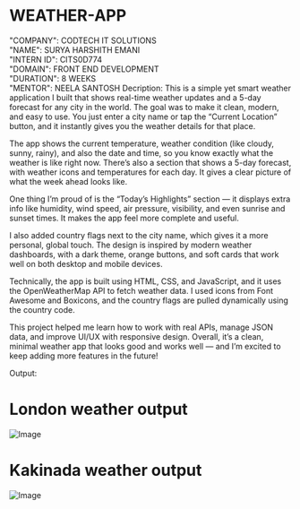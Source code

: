 # WEATHER-APP
"COMPANY": CODTECH IT SOLUTIONS  
"NAME": SURYA HARSHITH EMANI  
"INTERN ID": CITS0D774  
"DOMAIN": FRONT END DEVELOPMENT  
"DURATION": 8 WEEKS  
"MENTOR": NEELA SANTOSH
Decription:
This is a simple yet smart weather application I built that shows real-time weather updates and a 5-day forecast for any city in the world. The goal was to make it clean, modern, and easy to use. You just enter a city name or tap the “Current Location” button, and it instantly gives you the weather details for that place.

The app shows the current temperature, weather condition (like cloudy, sunny, rainy), and also the date and time, so you know exactly what the weather is like right now. There’s also a section that shows a 5-day forecast, with weather icons and temperatures for each day. It gives a clear picture of what the week ahead looks like.

One thing I’m proud of is the “Today’s Highlights” section — it displays extra info like humidity, wind speed, air pressure, visibility, and even sunrise and sunset times. It makes the app feel more complete and useful.

I also added country flags next to the city name, which gives it a more personal, global touch. The design is inspired by modern weather dashboards, with a dark theme, orange buttons, and soft cards that work well on both desktop and mobile devices.

Technically, the app is built using HTML, CSS, and JavaScript, and it uses the OpenWeatherMap API to fetch weather data. I used icons from Font Awesome and Boxicons, and the country flags are pulled dynamically using the country code.

This project helped me learn how to work with real APIs, manage JSON data, and improve UI/UX with responsive design. Overall, it’s a clean, minimal weather app that looks good and works well — and I’m excited to keep adding more features in the future!

Output:

# London weather output
![Image](https://github.com/user-attachments/assets/821e9cd3-2fd1-4f8d-a114-89a87594ba60)

# Kakinada weather output
![Image](https://github.com/user-attachments/assets/6a944f0b-a108-4daf-ac31-1f6dedf44b70)
